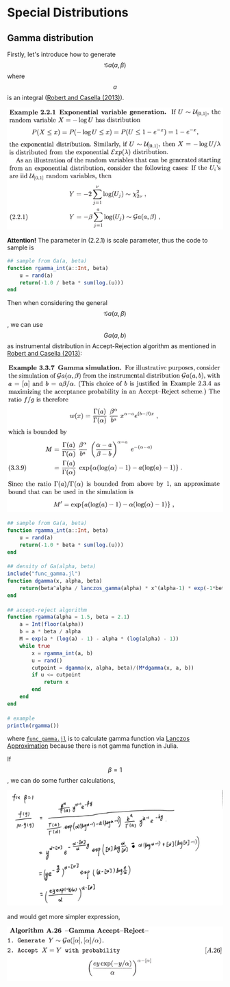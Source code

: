 # Special Distributions

## Gamma distribution

Firstly, let's introduce how to generate $${\mathcal G}a(a,\beta)$$ where $$a$$ is an integral ([Robert and Casella (2013)](https://www.springer.com/gp/book/9781475730715)).

![](ex-2-2-1.png)

**Attention!** The parameter in (2.2.1) is scale parameter, thus the code to sample is 

```julia
## sample from Ga(a, beta)
function rgamma_int(a::Int, beta)
    u = rand(a)
    return(-1.0 / beta * sum(log.(u)))
end
```

Then when considering the general $${\mathcal G}a(\alpha,\beta)$$, we can use $${G}a(a, b)$$ as instrumental distribution in Accept-Rejection algorithm as mentioned in [Robert and Casella (2013)](https://www.springer.com/gp/book/9781475730715):

![](ex-3-3-7.png)

```julia
## sample from Ga(a, beta)
function rgamma_int(a::Int, beta)
    u = rand(a)
    return(-1.0 * beta * sum(log.(u)))
end

## density of Ga(alpha, beta)
include("func_gamma.jl")
function dgamma(x, alpha, beta)
    return(beta^alpha / lanczos_gamma(alpha) * x^(alpha-1) * exp(-1*beta*x))
end

## accept-reject algorithm
function rgamma(alpha = 1.5, beta = 2.1)
    a = Int(floor(alpha))
    b = a * beta / alpha
    M = exp(a * (log(a) - 1) - alpha * (log(alpha) - 1))
    while true
        x = rgamma_int(a, b)
        u = rand()
        cutpoint = dgamma(x, alpha, beta)/(M*dgamma(x, a, b))
        if u <= cutpoint
            return x
        end
    end
end

# example
println(rgamma())
```

where [`func_gamma.jl`](func_gamma.jl) is to calculate gamma function via [Lanczos Approximation](https://mrob.com/pub/ries/lanczos-gamma.html) because there is not gamma function in Julia.

If $$\beta=1$$, we can do some further calculations, 

![](gamma_beta_1.jpg)

and would get more simpler expression,

![](gamma_accept_reject.png)




